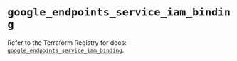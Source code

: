 # `google_endpoints_service_iam_binding`

Refer to the Terraform Registry for docs: [`google_endpoints_service_iam_binding`](https://registry.terraform.io/providers/hashicorp/google-beta/6.49.0/docs/resources/google_endpoints_service_iam_binding).
